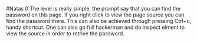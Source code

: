 #Natas 0
The level is really simple, the prompt say that you can find the password on this page. If you right click to view the page source you can find the password there.
This can also be achieved through pressing Ctrl+u, handy shortcut.
One can also go full hackerman and do inspect elment to view the source in order to retrive the password.
